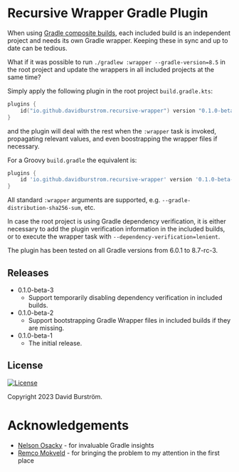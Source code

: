 # Recursive Wrapper Gradle Plugin

When using [Gradle composite builds](https://docs.gradle.org/current/userguide/composite_builds.html),
each included build is an independent project and needs its own Gradle wrapper. Keeping these in sync
and up to date can be tedious.

What if it was possible to run `./gradlew :wrapper --gradle-version=8.5` in the root project
and update the wrappers in all included projects at the same time?

Simply apply the following plugin in the root project `build.gradle.kts`:

```kotlin
plugins {
    id("io.github.davidburstrom.recursive-wrapper") version "0.1.0-beta-3"
}
```

and the plugin will deal with the rest when the `:wrapper` task is invoked, propagating
relevant values, and even boostrapping the wrapper files if necessary.

For a Groovy `build.gradle` the equivalent is:

```groovy
plugins {
    id 'io.github.davidburstrom.recursive-wrapper' version '0.1.0-beta-3'
}
```

All standard `:wrapper` arguments are supported, e.g. `--gradle-distribution-sha256-sum`, etc.

In case the root project is using Gradle dependency verification, it is either necessary to add the
plugin verification information in the included builds, or to execute the wrapper task with
`--dependency-verification=lenient`.

The plugin has been tested on all Gradle versions from 6.0.1 to 8.7-rc-3.

## Releases

* 0.1.0-beta-3
  * Support temporarily disabling dependency verification in included builds.
* 0.1.0-beta-2
  * Support bootstrapping Gradle Wrapper files in included builds if they are missing.
* 0.1.0-beta-1
  * The initial release.

## License

[![License](https://img.shields.io/badge/License-Apache_2.0-blue.svg)](https://opensource.org/licenses/Apache-2.0)

Copyright 2023 David Burström.

# Acknowledgements

* [Nelson Osacky](mailto:nelson@osacky.com) - for invaluable Gradle insights
* [Remco Mokveld](https://github.com/remcomokveld) - for bringing the problem to my attention in the first place
